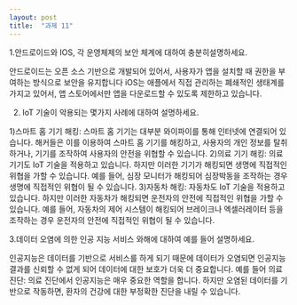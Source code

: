 ```yaml
---
layout: post
title:  "과제 11"
---
```


1.안드로이드와 IOS, 각 운영체제의 보안 체계에 대하여 충분히설명하세요.

안드로이드는 오픈 소스 기반으로 개발되어 있어서, 사용자가 앱을 설치할 때 권한을 부여하는 방식으로 보안을 유지합니다
iOS는 애플에서 직접 관리하는 폐쇄적인 생태계를 가지고 있어서, 앱 스토어에서만 앱을 다운로드할 수 있도록 제한하고 있습니다.

2. IoT 기술이 악용되는 몇가지 사례에 대하여 설명하세요.

1)스마트 홈 기기 해킹: 스마트 홈 기기는 대부분 와이파이를 통해 인터넷에 연결되어 있습니다. 해커들은 이를 이용하여 스마트 홈 기기를 해킹하고, 사용자의 개인 정보를 탈취하거나, 기기를 조작하여 사용자의 안전을 위협할 수 있습니다.
2)의료 기기 해킹: 의료 기기도 IoT 기술을 적용하고 있습니다. 하지만 이러한 기기가 해킹되면 생명에 직접적인 위협을 가할 수 있습니다. 예를 들어, 심장 모니터가 해킹되어 심장박동을 조작하는 경우 생명에 직접적인 위협이 될 수 있습니다.
3)자동차 해킹: 자동차도 IoT 기술을 적용하고 있습니다. 하지만 이러한 자동차가 해킹되면 운전자의 안전에 직접적인 위협을 가할 수 있습니다. 예를 들어, 자동차의 제어 시스템이 해킹되어 브레이크나 엑셀러레이터 등을 조작하는 경우 운전자의 안전에 직접적인 위협이 될 수 있습니다.

3.데이터 오염에 의한 인공 지능 서비스 와해에 대하여 예를 들어 설명하세요.

인공지능은 데이터를 기반으로 서비스를 하게 되기 때문에 데이터가 오염되면 인공지능 결과를 신뢰할 수 없게 되어 데이터에 대한 보호가 더욱 더 중요합니다.
예를 들어 의료 진단: 의료 진단에서 인공지능은 매우 중요한 역할을 합니다. 하지만 오염된 데이터를 기반으로 작동하면, 환자의 건강에 대한 부정확한 진단을 내릴 수 있습니다.
